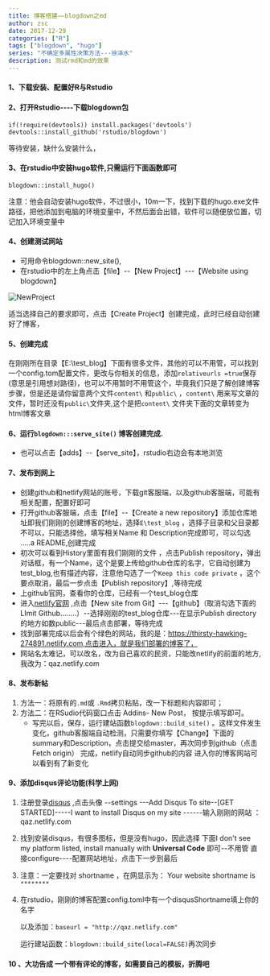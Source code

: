 ```yaml
---
title: 博客搭建——blogdown之md
author: zsc
date: 2017-12-29
categories: ["R"]
tags: ["blogdown", "hugo"]
series: "不确定多属性决策方法---徐泽水"
description: 测试rmd和md的效果
---
```



#### 1、下载安装、配置好R与Rstudio

#### 2、打开Rstudio----下载blogdown包

```
if(!require(devtools)) install.packages('devtools')
devtools::install_github('rstudio/blogdown')
```

等待安装，缺什么安装什么，

#### 3、在rstudio中安装hugo软件,只需运行下面函数即可

```
blogdown::install_hugo()
```

注意：他会自动安装hugo软件，不过很小，10m一下，找到下载的hugo.exe文件路径，把他添加到电脑的环境变量中，不然后面会出错，软件可以随便放位置，切记加入环境变量中

#### 4、创建测试网站

-   可用命令blogdown::new_site(),
-   在rstudio中的左上角点击【file】--【New Project】---【Website using blogdown】

![NewProject](https://cdn.jsdelivr.net/gh/zscmmm/imgs2208save@master/img/NewProject-20200527143419483.png)

适当选择自己的要求即可，点击【Create Project】创建完成，此时已经自动创建好了博客，


#### 5、创建完成

在刚刚所在目录【E:\test_blog】下面有很多文件，其他的可以不用管，可以找到一个config.tom配置文件，更改与你相关的信息，添加`relativeurls =true`保存(意思是引用想对路径)，也可以不用暂时不用管这个，毕竟我们只是了解创建博客步骤，但是还是请你留意两个文件`content\` 和`public\` ，`content\` 用来写文章的文件，暂时还没有`public\`文件夹,这个是把`content\` 文件夹下面的文章转变为html博客文章

#### 6、运行`blogdown:::serve_site()` 博客创建完成.  

+ 也可以点击【adds】--【serve_site】，rstudio右边会有本地浏览

#### 7、**发布到网上**   

+ 创建github和netlify网站的账号，下载git客服端，以及github客服端，可能有相关配置，配置好即可
+ 打开github客服端，点击【file】--【Create a new repository】添加仓库地址即我们刚刚的创建博客的地址，选择`E\test_blog` ，选择子目录和父目录都不可以，只能选择他，填写相关Name 和 Description完成即可，可以勾选 .....a README,创建完成
+ 初次可以看到History里面有我们刚刚的文件 ，点击Publish repository，弹出对话框，有一个Name，这个是要上传给github仓库的名字，它自动创建为test_blog,也有描述内容，注意他勾选了一个`Keep this code private` ，这个要点取消，最后一步点击【Publish repository】,等待完成
+ 上github官网，查看你的仓库，已经有一个test_blog仓库
+ 进入[netlify官网](https://app.netlify.com/) ,点击【New site from Git】---【github】（取消勾选下面的LImit Github........）--选择刚刚的test_blog仓库---在显示Publish directory 的地方如数public---最后点击部署，等待完成
+ 找到部署完成以后会有个绿色的网站，我的是：https://thirsty-hawking-274891.netlify.com,点击进入，就是我们部署的博客了，
+ 网站名太难记，可以改名，改为自己喜欢的民资，只能改netlify的前面的地方,我改为：qaz.netlify.com  

#### 8、发布新帖  

1. 方法一：将原有的`.md`或 `.Rmd`拷贝粘贴，改一下标题和内容即可；
2. 方法二：在RSudio代码窗口点击 Addins- New Post， 按提示填写即可。
   + 写完以后，保存，运行建站函数`blogdown::build_site()` 。这样文件发生变化，github客服端自动检测，只需要你填写【Change】下面的summary和Description，点击提交给master，再次同步到github（点击Fetch origin） 完成，netlify自动同步github的内容 进入你的博客网站可以看到有了新变化  

#### 9、添加disqus评论功能(科学上网)    

1. 注册登录[disqus](https://disqus.com/) ,点击头像 --settings ---Add Disqus To site--[GET STARTED]-----I want to install Disqus on my site ------输入刚刚的网站 ：qaz.netlify.com

2.   找到安装disqus，有很多图标，但是没有hugo，因此选择 下面I don't see my platform listed, install manually with **Universal Code** 即可--不用管 直接configure----配置网站地址，点击下一步到最后

3.  注意：一定要找对 shortname ，在网显示为：     Your website shortname is `********`

4. 在rstudio，刚刚的博客配置config.toml中有一个disqusShortname填上你的名字 

     以及添加：`baseurl = "http://qaz.netlify.com"`

     运行建站函数：`blogdown::build_site(local=FALSE)`再次同步     

#### 10 、大功告成 一个带有评论的博客，如需要自己的模板，折腾吧 




